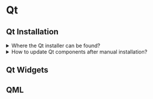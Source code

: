 # Qt

## Qt Installation

<details>
<summary>Where the Qt installer can be found?</summary>

> - Open source: qt.io/download-open-source
> - Commercial: qt.io/download
>
> ```sh
> chmod u+x qt*.run
> ./qt*.run
> ``````

> Origins:
> - Cross-Platform Development with Qt6 and Modern C++ - Chapter 1

> References:
---
</details>

<details>
<summary>How to update Qt components after manual installation?</summary>

> You can select new components to download and install or unselect them to
> remove them from your installation.
>
> ```sh
> ${QT_DIR}/MaintenanceTool.exe
> ``````

> Origins:
> - Cross-Platform Development with Qt6 and Modern C++ - Chapter 1

> References:
---
</details>

## Qt Widgets

## QML
